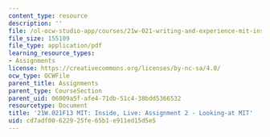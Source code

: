 ```yaml
---
content_type: resource
description: ''
file: /ol-ocw-studio-app/courses/21w-021-writing-and-experience-mit-inside-live-fall-2013/cd7adf00622925fe65b1e911ed15d5e5_MIT21W_021F13_Looking.pdf
file_size: 155109
file_type: application/pdf
learning_resource_types:
- Assignments
license: https://creativecommons.org/licenses/by-nc-sa/4.0/
ocw_type: OCWFile
parent_title: Assignments
parent_type: CourseSection
parent_uid: 06009a5f-afe4-71db-51c4-38bdd5366532
resourcetype: Document
title: '21W.021F13 MIT: Inside, Live: Assignment 2 - Looking-at MIT'
uid: cd7adf00-6229-25fe-65b1-e911ed15d5e5
---
```

